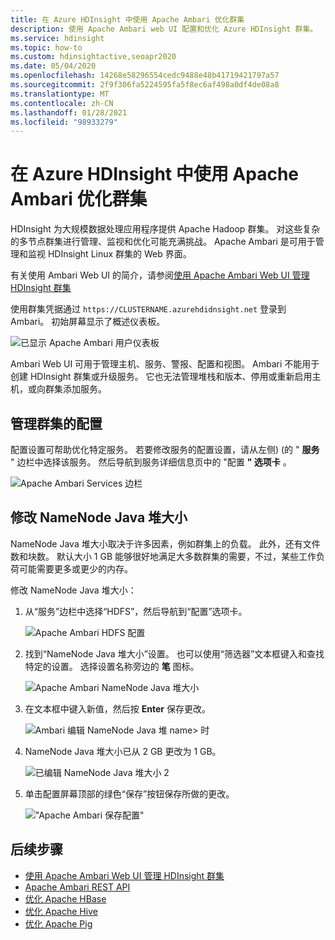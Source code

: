 ```yaml
---
title: 在 Azure HDInsight 中使用 Apache Ambari 优化群集
description: 使用 Apache Ambari web UI 配置和优化 Azure HDInsight 群集。
ms.service: hdinsight
ms.topic: how-to
ms.custom: hdinsightactive,seoapr2020
ms.date: 05/04/2020
ms.openlocfilehash: 14268e58296554cedc9488e48b41719421797a57
ms.sourcegitcommit: 2f9f306fa5224595fa5f8ec6af498a0df4de08a8
ms.translationtype: MT
ms.contentlocale: zh-CN
ms.lasthandoff: 01/28/2021
ms.locfileid: "98933279"
---
```

# <a name="optimize-clusters-with-apache-ambari-in-azure-hdinsight"></a>在 Azure HDInsight 中使用 Apache Ambari 优化群集

HDInsight 为大规模数据处理应用程序提供 Apache Hadoop 群集。 对这些复杂的多节点群集进行管理、监视和优化可能充满挑战。 Apache Ambari 是可用于管理和监视 HDInsight Linux 群集的 Web 界面。

有关使用 Ambari Web UI 的简介，请参阅[使用 Apache Ambari Web UI 管理 HDInsight 群集](hdinsight-hadoop-manage-ambari.md)

使用群集凭据通过 `https://CLUSTERNAME.azurehdidnsight.net` 登录到 Ambari。 初始屏幕显示了概述仪表板。

![已显示 Apache Ambari 用户仪表板](./media/hdinsight-changing-configs-via-ambari/apache-ambari-dashboard.png)

Ambari Web UI 可用于管理主机、服务、警报、配置和视图。 Ambari 不能用于创建 HDInsight 群集或升级服务。 它也无法管理堆栈和版本、停用或重新启用主机，或向群集添加服务。

## <a name="manage-your-clusters-configuration"></a>管理群集的配置

配置设置可帮助优化特定服务。 若要修改服务的配置设置，请从左侧)  (的 " **服务** " 边栏中选择该服务。 然后导航到服务详细信息页中的 "配置 **" 选项卡** 。

![Apache Ambari Services 边栏](./media/hdinsight-changing-configs-via-ambari/ambari-services-sidebar.png)

## <a name="modify-namenode-java-heap-size"></a>修改 NameNode Java 堆大小

NameNode Java 堆大小取决于许多因素，例如群集上的负载。 此外，还有文件数和块数。 默认大小 1 GB 能够很好地满足大多数群集的需要，不过，某些工作负荷可能需要更多或更少的内存。

修改 NameNode Java 堆大小：

1. 从“服务”边栏中选择“HDFS”，然后导航到“配置”选项卡。 

    ![Apache Ambari HDFS 配置](./media/hdinsight-changing-configs-via-ambari/ambari-apache-hdfs-config.png)

1. 找到“NameNode Java 堆大小”设置。 也可以使用“筛选器”文本框键入和查找特定的设置。 选择设置名称旁边的 **笔** 图标。

    ![Apache Ambari NameNode Java 堆大小](./media/hdinsight-changing-configs-via-ambari/ambari-java-heap-size.png)

1. 在文本框中键入新值，然后按 **Enter** 保存更改。

    ![Ambari 编辑 NameNode Java 堆 name> 时](./media/hdinsight-changing-configs-via-ambari/java-heap-size-edit1.png)

1. NameNode Java 堆大小已从 2 GB 更改为 1 GB。

    ![已编辑 NameNode Java 堆大小 2](./media/hdinsight-changing-configs-via-ambari/java-heap-size-edited.png)

1. 单击配置屏幕顶部的绿色“保存”按钮保存所做的更改。

    !["Apache Ambari 保存配置"](./media/hdinsight-changing-configs-via-ambari/ambari-save-changes1.png)

## <a name="next-steps"></a>后续步骤

* [使用 Apache Ambari Web UI 管理 HDInsight 群集](hdinsight-hadoop-manage-ambari.md)
* [Apache Ambari REST API](hdinsight-hadoop-manage-ambari-rest-api.md)
* [优化 Apache HBase](./optimize-hbase-ambari.md)
* [优化 Apache Hive](./optimize-hive-ambari.md)
* [优化 Apache Pig](./optimize-pig-ambari.md)
